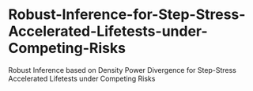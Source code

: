 # Robust-Inference-for-Step-Stress-Accelerated-Lifetests-under-Competing-Risks
Robust Inference based on Density Power Divergence for Step-Stress Accelerated Lifetests under Competing Risks
